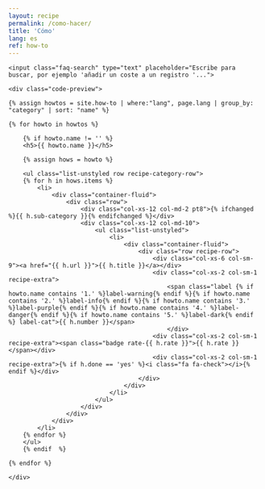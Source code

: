 ```yaml
---
layout: recipe
permalink: /como-hacer/
title: 'Cómo'
lang: es
ref: how-to
---
```


<div class="faq">
	
	<input class="faq-search" type="text" placeholder="Escribe para buscar, por ejemplo 'añadir un coste a un registro '...">

	<div class="code-preview">

	{% assign howtos = site.how-to | where:"lang", page.lang | group_by: "category" | sort: "name" %}

	{% for howto in howtos %}
		
		{% if howto.name != '' %}
		<h5>{{ howto.name }}</h5>

		{% assign hows = howto %}

		<ul class="list-unstyled row recipe-category-row">
		{% for h in hows.items %}
			<li>
				<div class="container-fluid">
					<div class="row">
						<div class="col-xs-12 col-md-2 pt8">{% ifchanged %}{{ h.sub-category }}{% endifchanged %}</div>
						<div class="col-xs-12 col-md-10">
							<ul class="list-unstyled">
								<li>
									<div class="container-fluid">
										<div class="row recipe-row">
											<div class="col-xs-6 col-sm-9"><a href="{{ h.url }}">{{ h.title }}</a></div>
											<div class="col-xs-2 col-sm-1 recipe-extra">
												<span class="label {% if howto.name contains '1.' %}label-warning{% endif %}{% if howto.name contains '2.' %}label-info{% endif %}{% if howto.name contains '3.' %}label-purple{% endif %}{% if howto.name contains '4.' %}label-danger{% endif %}{% if howto.name contains '5.' %}label-dark{% endif %} label-cat">{{ h.number }}</span>
												</div>
											<div class="col-xs-2 col-sm-1 recipe-extra"><span class="badge rate-{{ h.rate }}">{{ h.rate }}</span></div>
											<div class="col-xs-2 col-sm-1 recipe-extra">{% if h.done == 'yes' %}<i class="fa fa-check"></i>{% endif %}</div>
										</div>
									</div>
								</li>
							</ul>
						</div>
					</div>
				</div>
			</li>
		{% endfor %}
		</ul>
		{% endif  %}

	{% endfor %}

	</div>
</div>
	      
